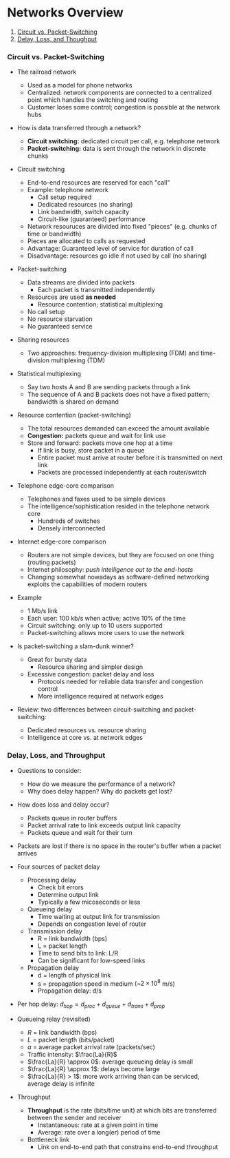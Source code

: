 # Networks Overview

1. [Circuit vs. Packet-Switching](#circuit-vs-packet-switching)
2. [Delay, Loss, and Thoughput](#delay-loss-and-throughput)

### Circuit vs. Packet-Switching

* The railroad network
  * Used as a model for phone networks
  * Centralized: network components are connected to a centralized point which handles the switching and routing
  * Customer loses some control; congestion is possible at the network hubs
* How is data transferred through a network?
  * **Circuit switching:** dedicated circuit per call, e.g. telephone network
  * **Packet-switching:** data is sent through the network in discrete chunks
* Circuit switching
  * End-to-end resources are reserved for each "call"
  * Example: telephone network
    * Call setup required
    * Dedicated resources (no sharing)
    * Link bandwidth, switch capacity
    * Circuit-like (guaranteed) performance
  * Network resouruces are divided into fixed "pieces" (e.g. chunks of time or bandwidth)
  * Pieces are allocated to calls as requested
  * Advantage: Guaranteed level of service for duration of call
  * Disadvantage: resources go idle if not used by call (no sharing)
* Packet-switching
  * Data streams are divided into packets
    * Each packet is transmitted independently
  * Resources are used **as needed**
    * Resource contention; statistical multiplexing
  * No call setup
  * No resource starvation
  * No guaranteed service
* Sharing resources
  * Two approaches: frequency-division multiplexing (FDM) and time-division multiplexing (TDM)
* Statistical multiplexing
  * Say two hosts A and B are sending packets through a link
  * The sequence of A and B packets does not have a fixed pattern; bandwidth is shared on demand
* Resource contention (packet-switching)
  * The total resources demanded can exceed the amount available
  * **Congestion:** packets queue and wait for link use
  * Store and forward: packets move one hop at a time
    * If link is busy, store packet in a queue
    * Entire packet must arrive at router before it is transmitted on next link
    * Packets are processed independently at each router/switch

* Telephone edge-core comparison
  * Telephones and faxes used to be simple devices
  * The intelligence/sophistication resided in the telephone network core
    * Hundreds of switches
    * Densely interconnected
* Internet edge-core comparison
  * Routers are not simple devices, but they are focused on one thing (routing packets)
  * Internet philosophy: *push intelligence out to the end-hosts*
  * Changing somewhat nowadays as software-defined networking exploits the capabilities of modern routers
* Example
  * 1 Mb/s link
  * Each user: 100 kb/s when active; active 10% of the time
  * Circuit switching: only up to 10 users supported
  * Packet-switching allows more users to use the network
* Is packet-switching a slam-dunk winner?
  * Great for bursty data
    * Resource sharing and simpler design
  * Excessive congestion: packet delay and loss
    * Protocols needed for reliable data transfer and congestion control
    * More intelligence required at network edges
* Review: two differences between circuit-switching and packet-switching:
  * Dedicated resources vs. resource sharing
  * Intelligence at core vs. at network edges

### Delay, Loss, and Throughput

* Questions to consider:
  * How do we measure the performance of a network?
  * Why does delay happen? Why do packets get lost?
* How does loss and delay occur?
  * Packets queue in router buffers
  * Packet arrival rate to link exceeds output link capacity
  * Packets queue and wait for their turn

* Packets are lost if there is no space in the router's buffer when a packet arrives
* Four sources of packet delay
  * Processing delay
    * Check bit errors
    * Determine output link
    * Typically a few micoseconds or less
  * Queueing delay
    * Time waiting at output link for transmission
    * Depends on congestion level of router
  * Transmission delay
    * R = link bandwidth (bps)
    * L = packet length
    * Time to send bits to link: L/R
    * Can be significant for low-speed links
  * Propagation delay
    * d = length of physical link
    * s = propagation speed in medium (~$2 \times 10^8$ m/s)
    * Propagation delay: d/s
* Per hop delay: $d_{hop} = d_{proc}+d_{queue}+d_{trans}+d_{prop}$
* Queueing relay (revisited)
  * $R$ = link bandwidth (bps)
  * $L$ = packet length (bits/packet)
  * $a$ = average packet arrival rate (packets/sec)
  * Traffic intensity: $\frac{La}{R}$
  * $\frac{La}{R} \approx 0$: average queueing delay is small
  * $\frac{La}{R} \approx 1$: delays become large
  * $\frac{La}{R} > 1$: more work arriving than can be serviced, average delay is infinite

* Throughput
  * **Throughput** is the rate (bits/time unit) at which bits are transferred between the sender and receiver
    * Instantaneous: rate at a given point in time
    * Average: rate over a long(er) period of time
  * Bottleneck link
    * Link on end-to-end path that constrains end-to-end throughput

